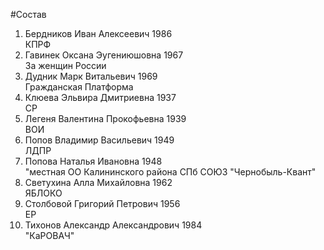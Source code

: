 #Состав
1. Бердников Иван Алексеевич 1986   
    КПРФ
2. Гавинек Оксана Эугениюшовна 1967   
    За женщин России
3. Дудник Марк Витальевич 1969   
    Гражданская Платформа
4. Клюева Эльвира Дмитриевна 1937   
    СР
5. Легеня Валентина Прокофьевна 1939   
    ВОИ
6. Попов Владимир Васильевич 1949   
    ЛДПР
7. Попова Наталья Ивановна 1948   
    "местная ОО Калининского района СПб СОЮЗ "Чернобыль-Квант"
8. Светухина Алла Михайловна 1962   
    ЯБЛОКО
9. Столбовой Григорий Петрович 1956   
    ЕР
10. Тихонов Александр Александрович 1984   
    "КаРОВАЧ"
